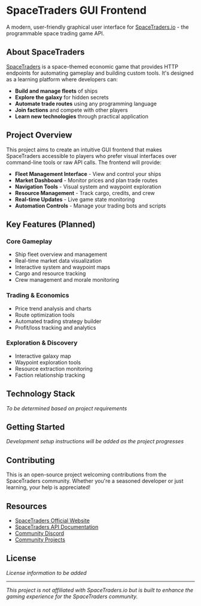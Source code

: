 # SpaceTraders GUI Frontend

A modern, user-friendly graphical user interface for [SpaceTraders.io](https://spacetraders.io/) - the programmable space trading game API.

## About SpaceTraders

[SpaceTraders](https://spacetraders.io/) is a space-themed economic game that provides HTTP endpoints for automating gameplay and building custom tools. It's designed as a learning platform where developers can:

- **Build and manage fleets** of ships
- **Explore the galaxy** for hidden secrets
- **Automate trade routes** using any programming language
- **Join factions** and compete with other players
- **Learn new technologies** through practical application

## Project Overview

This project aims to create an intuitive GUI frontend that makes SpaceTraders accessible to players who prefer visual interfaces over command-line tools or raw API calls. The frontend will provide:

- **Fleet Management Interface** - View and control your ships
- **Market Dashboard** - Monitor prices and plan trade routes
- **Navigation Tools** - Visual system and waypoint exploration
- **Resource Management** - Track cargo, credits, and crew
- **Real-time Updates** - Live game state monitoring
- **Automation Controls** - Manage your trading bots and scripts

## Key Features (Planned)

### Core Gameplay
- Ship fleet overview and management
- Real-time market data visualization
- Interactive system and waypoint maps
- Cargo and resource tracking
- Crew management and morale monitoring

### Trading & Economics
- Price trend analysis and charts
- Route optimization tools
- Automated trading strategy builder
- Profit/loss tracking and analytics

### Exploration & Discovery
- Interactive galaxy map
- Waypoint exploration tools
- Resource extraction monitoring
- Faction relationship tracking

## Technology Stack

*To be determined based on project requirements*

## Getting Started

*Development setup instructions will be added as the project progresses*

## Contributing

This is an open-source project welcoming contributions from the SpaceTraders community. Whether you're a seasoned developer or just learning, your help is appreciated!

## Resources

- [SpaceTraders Official Website](https://spacetraders.io/)
- [SpaceTraders API Documentation](https://spacetraders.io/docs)
- [Community Discord](https://discord.gg/spacetraders)
- [Community Projects](https://spacetraders.io/projects)

## License

*License information to be added*

---

*This project is not affiliated with SpaceTraders.io but is built to enhance the gaming experience for the SpaceTraders community.*
